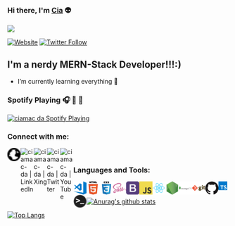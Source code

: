 
### Hi there, I'm  [Cia][website] 👽
<img align="center" src="https://raw.githubusercontent.com/ciamac-da/ciamac-da/main/0.png"/>

[![Website](https://img.shields.io/website?label=ciamacdavoudi.com&style=for-the-badge&url=https%3A%2F%2ciamacdavoudi.com/)](https://ciamacdavoudi.com/)
[![Twitter Follow](https://img.shields.io/twitter/follow/ciamac12?color=1DA1F2&logo=twitter&style=for-the-badge)](https://twitter.com/intent/follow?original_referer=https%3A%2F%2Fgithub.com%2ciamac-da&screen_name=ciamac12)

## I'm a nerdy MERN-Stack Developer!!!:)

-  I’m currently learning everything 🤖 

### Spotify Playing 🎧 🤘 🎸 
[<img src="https://now-playing-codestackr.vercel.app/api/spotify-playing" alt="ciamac da Spotify Playing" width="350" />](https://open.spotify.com/playlist/2C5oZjXRuUlev3BMR6obul)


### Connect with me:

[<img align="left" alt="ciamacdavoudi.com" width="30px" src="https://raw.githubusercontent.com/iconic/open-iconic/master/svg/globe.svg" />][website]
[<img align="left" alt="ciamac-da | LinkedIn" width="30px" src="https://cdn.jsdelivr.net/npm/simple-icons@v3/icons/linkedin.svg" />][linkedin]
[<img align="left" alt="ciamac-da | Xing" width="30px" src="https://cdn.jsdelivr.net/npm/simple-icons@v3/icons/xing.svg" />][xing]
[<img align="left" alt="ciamac-da | Twitter" width="30px" src="https://cdn.jsdelivr.net/npm/simple-icons@v3/icons/twitter.svg" />][twitter]
[<img align="left" alt="ciamac-da | YouTube" width="30px" src="https://cdn.jsdelivr.net/npm/simple-icons@v3/icons/youtube.svg" />][youtube]


<br />

### Languages and Tools:

[<img align="left" alt="Visual Studio Code" width="30px" src="https://raw.githubusercontent.com/github/explore/80688e429a7d4ef2fca1e82350fe8e3517d3494d/topics/visual-studio-code/visual-studio-code.png" />][webdevplaylist]
[<img align="left" alt="HTML5" width="30px" src="https://raw.githubusercontent.com/github/explore/80688e429a7d4ef2fca1e82350fe8e3517d3494d/topics/html/html.png" />][webdevplaylist]
[<img align="left" alt="CSS3" width="30px" src="https://raw.githubusercontent.com/github/explore/80688e429a7d4ef2fca1e82350fe8e3517d3494d/topics/css/css.png" />][cssplaylist]
[<img align="left" alt="Sass" width="30px" src="https://raw.githubusercontent.com/github/explore/80688e429a7d4ef2fca1e82350fe8e3517d3494d/topics/sass/sass.png" />][cssplaylist]
[<img align="left" alt="Bootstrap" width="30px" src="https://raw.githubusercontent.com/github/explore/80688e429a7d4ef2fca1e82350fe8e3517d3494d/topics/bootstrap/bootstrap.png" />][webdevplaylist]
[<img align="left" alt="JavaScript" width="30px" src="https://raw.githubusercontent.com/github/explore/80688e429a7d4ef2fca1e82350fe8e3517d3494d/topics/javascript/javascript.png" />][jsplaylist]
<code><img height="20" src="https://raw.githubusercontent.com/github/explore/80688e429a7d4ef2fca1e82350fe8e3517d3494d/topics/typescript/typescript.png"></code>
[<img align="left" alt="React" width="30px" src="https://raw.githubusercontent.com/github/explore/80688e429a7d4ef2fca1e82350fe8e3517d3494d/topics/react/react.png" />][reactplaylist]
[<img align="left" alt="Node.js" width="30px" src="https://raw.githubusercontent.com/github/explore/80688e429a7d4ef2fca1e82350fe8e3517d3494d/topics/nodejs/nodejs.png" />][webdevplaylist]
[<img align="left" alt="MongoDB" width="30px" src="https://raw.githubusercontent.com/github/explore/80688e429a7d4ef2fca1e82350fe8e3517d3494d/topics/mongodb/mongodb.png" />][webdevplaylist]
[<img align="left" alt="Git" width="30px" src="https://raw.githubusercontent.com/github/explore/80688e429a7d4ef2fca1e82350fe8e3517d3494d/topics/git/git.png" />][webdevplaylist]
[<img align="left" alt="GitHub" width="30px" src="https://raw.githubusercontent.com/github/explore/78df643247d429f6cc873026c0622819ad797942/topics/github/github.png" />][webdevplaylist]
[<img align="left" alt="Terminal" width="30px" src="https://raw.githubusercontent.com/github/explore/80688e429a7d4ef2fca1e82350fe8e3517d3494d/topics/terminal/terminal.png" />][webdevplaylist]
<br />


[![Anurag's github stats](https://github-readme-stats.vercel.app/api?username=ciamac-da&theme=chartreuse-dark&show_icons=true)](https://github.com/ciamac-da/github-readme-stats)

[![Top Langs](https://github-readme-stats.vercel.app/api/top-langs/?username=ciamac-da&theme=chartreuse-dark&show_icons=true)](https://github.com/ciamac-da/github-readme-stats)



[website]: https://ciamacdavoudi.com/
[twitter]: https://twitter.com/Ciamac12
[youtube]: https://www.youtube.com/channel/UCZKeZtSQ4vmVTbtxnk7sALw
[linkedin]: https://www.linkedin.com/in/ing-ciamac-davoudi-0a57a31a2/
[xing]: https://www.xing.com/profile/Ciamac_Davoudi/cv
[webdevplaylist]: https://www.youtube.com/playlist?list=PLkwxH9e_vrAJ0WbEsFA9W3I1W-g_BTsbt
[jsplaylist]: https://www.youtube.com/playlist?list=PLkwxH9e_vrALRJKu7wfXby3MKeflhTu6B
[cssplaylist]: https://www.youtube.com/playlist?list=PLkwxH9e_vrALSdvZuEh6gqQdmDoDIoqz4
[reactplaylist]: https://www.youtube.com/playlist?list=PLkwxH9e_vrAK4TdffpxKY3QGyHCpxFcQ0


